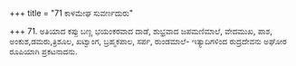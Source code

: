 +++
title = "71 ಕಾಳಮೇಘ ಸುವರ್ಣದುರು"

+++
71. ಅತಿಯಾದ ಕಪ್ಪು ಬಣ್ಣ ಭಯಂಕರವಾದ ದಾಡೆ, ಶುಭ್ರವಾದ ಜಪಮಣಿಮಾಲೆ, ವೇದಮುಖ, ಪಾಶ, ಅಂಕುಶ,ಡಮರು,ತ್ರಿಶೂಲ, ಖಟ್ವಾಂಗ, ಬ್ರಹ್ಮಕಪಾಲ, ಸರ್ಪ, ರುಂಡಮಾಲೆ- ಇತ್ಯಾದಿಗಳಿಂದ ರುದ್ರದೇವನು ಅಘೋರ ರೂಪಿಯಾಗಿ ಪ್ರಕಟನಾದನು.